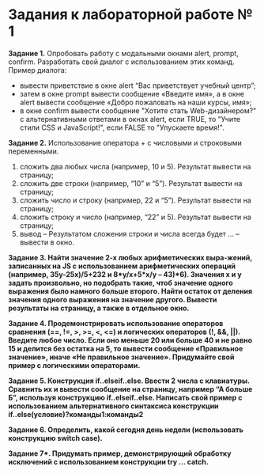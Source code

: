 <h1>Задания к лабораторной работе № 1</h1>

<p><b>Задание 1.</b> Опробовать работу с модальными окнами alert, prompt, confirm.
Разработать свой диалог с использованием этих команд. Пример диалога: </p>
<ul>
<li>вывести приветствие в окне alert “Вас приветствует учебный центр”; </li>
<li>	затем в окне prompt вывести сообщение «Введите имя», а в окне alert вывести сообщение «Добро пожаловать на наши курсы, имя»;</li>
<li>в окне confirm вывести сообщение "Хотите стать Web-дизайнером?" с альтернативными ответами в окнах alert, если TRUE, то "Учите стили CSS и JavaScript!", 
если FALSE то "Упускаете время!".</li>
</ul>
<p><b>Задание 2.</b> Использование оператора + с числовыми и строковыми переменными.</p>
<ol>
<li>сложить два любых числа (например, 10 и 5). Результат вывести на страницу;</li>
<li>сложить две строки (например, “10” и “5”). Результат вывести на страницу;</li>
<li>сложить число и строку (например, 22 и “5”). Результат вывести на страницу;</li>
<li>сложить строку и число (например, “22” и 5). Результат вывести на страницу;</li>
<li>вывод – Результатом сложения строки и числа всегда будет … – вывести в окно.</li>
</ol>
<p><b>Задание 3.<b> Найти значение 2-х любых арифметических выра-жений, записанных на JS с использованием арифметических операций (например, 35y-25x)/5+232 и  8*y/x+5*x/y – 43)*6). 
Значения x и y задать произвольно, но подобрать такие, чтоб значение одного выражения было намного больше второго. 
 Найти остаток от деления значения одного выражения на значение другого. Вывести результаты на страницу, а также в отдельное окно. </p>
<p><b>Задание 4.</b> Продемонстрировать использование операторов сравнения (==, !=, >, >=, <, <=) и логических операторов (!, &&, ||).
Введите любое число. Если оно меньше 20 или больше 40 и не равно 15 и делится без остатка на 5, то вывести сообщение «Правильное значение», иначе «Не правильное значение».
Придумайте свой пример с логическими операторами.</p>
<p><b>Задание 5.</b> Конструкция if..elseif..else.
Ввести 2 числа с клавиатуры. Сравнить их и вывести сообщение на страницу, например “А больше Б”, используя конструкцию if..elseif..else.
Написать свой пример с использованием альтернативного синтаксиса конструкции if..else(условие)?команды1:команды2</p>
<p><b>Задание 6.</b> Определить, какой сегодня день недели (использовать конструкцию switch case).</p>
<p><b>Задание 7*.</b> Придумать пример, демонстрирующий обработку исключений с использованием конструкции try … catch.</p>
